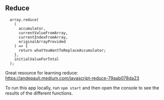 ## Reduce

```
  array.reduce(
    (
      accumulator,
      currentValueFromArray,
      currentIndexFromArray,
      originalArrayProvided
    ) => {
      return whatYouWantToReplaceAccumulator;
    },
    initialValueForTotal
  );
```

Great resource for learning reduce: https://andepaulj.medium.com/javascript-reduce-79aab078da23

To run this app locally, run `npm start` and then open the console to see the results of the different functions.
